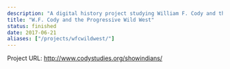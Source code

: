 ```yaml
---
description: "A digital history project studying William F. Cody and the Progressive ideals that influenced his views of Native Americans performing in his Wild West exhibitions."
title: "W.F. Cody and the Progressive Wild West"
status: finished
date: 2017-06-21
aliases: ["/projects/wfcwildwest/"]
---
```


Project URL: <http://www.codystudies.org/showindians/>

